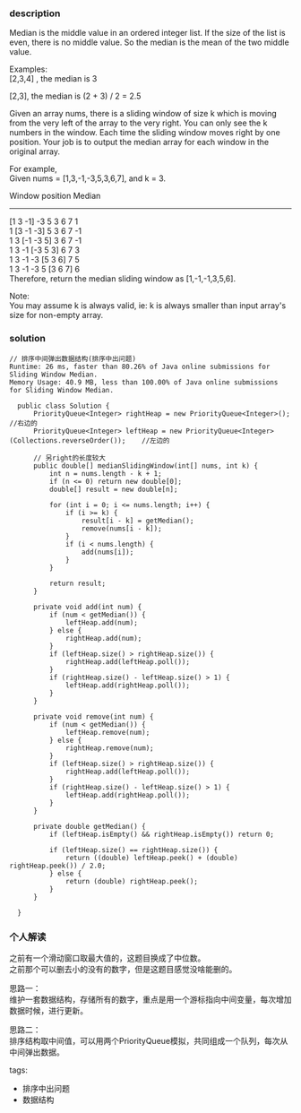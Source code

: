 ### description    
  Median is the middle value in an ordered integer list. If the size of the list is even, there is no middle value. So the median is the mean of the two middle value.  
    
  Examples:  
  [2,3,4] , the median is 3  
    
  [2,3], the median is (2 + 3) / 2 = 2.5  
    
  Given an array nums, there is a sliding window of size k which is moving from the very left of the array to the very right. You can only see the k numbers in the window. Each time the sliding window moves right by one position. Your job is to output the median array for each window in the original array.  
    
  For example,  
  Given nums = [1,3,-1,-3,5,3,6,7], and k = 3.  
    
  Window position                Median  
  ---------------               -----  
  [1  3  -1] -3  5  3  6  7       1  
   1 [3  -1  -3] 5  3  6  7       -1  
   1  3 [-1  -3  5] 3  6  7       -1  
   1  3  -1 [-3  5  3] 6  7       3  
   1  3  -1  -3 [5  3  6] 7       5  
   1  3  -1  -3  5 [3  6  7]      6  
  Therefore, return the median sliding window as [1,-1,-1,3,5,6].  
    
  Note:  
  You may assume k is always valid, ie: k is always smaller than input array's size for non-empty array.  
### solution    
```    
// 排序中间弹出数据结构(排序中出问题)  
Runtime: 26 ms, faster than 80.26% of Java online submissions for Sliding Window Median.  
Memory Usage: 40.9 MB, less than 100.00% of Java online submissions for Sliding Window Median.  
  
  public class Solution {  
      PriorityQueue<Integer> rightHeap = new PriorityQueue<Integer>();  //右边的  
      PriorityQueue<Integer> leftHeap = new PriorityQueue<Integer>(Collections.reverseOrder());    //左边的  
    
      // 另right的长度较大  
      public double[] medianSlidingWindow(int[] nums, int k) {  
          int n = nums.length - k + 1;  
          if (n <= 0) return new double[0];  
          double[] result = new double[n];  
    
          for (int i = 0; i <= nums.length; i++) {  
              if (i >= k) {  
                  result[i - k] = getMedian();  
                  remove(nums[i - k]);  
              }  
              if (i < nums.length) {  
                  add(nums[i]);  
              }  
          }  
    
          return result;  
      }  
    
      private void add(int num) {  
          if (num < getMedian()) {  
              leftHeap.add(num);  
          } else {  
              rightHeap.add(num);  
          }  
          if (leftHeap.size() > rightHeap.size()) {  
              rightHeap.add(leftHeap.poll());  
          }  
          if (rightHeap.size() - leftHeap.size() > 1) {  
              leftHeap.add(rightHeap.poll());  
          }  
      }  
    
      private void remove(int num) {  
          if (num < getMedian()) {  
              leftHeap.remove(num);  
          } else {  
              rightHeap.remove(num);  
          }  
          if (leftHeap.size() > rightHeap.size()) {  
              rightHeap.add(leftHeap.poll());  
          }  
          if (rightHeap.size() - leftHeap.size() > 1) {  
              leftHeap.add(rightHeap.poll());  
          }  
      }  
    
      private double getMedian() {  
          if (leftHeap.isEmpty() && rightHeap.isEmpty()) return 0;  
    
          if (leftHeap.size() == rightHeap.size()) {  
              return ((double) leftHeap.peek() + (double) rightHeap.peek()) / 2.0;  
          } else {  
              return (double) rightHeap.peek();  
          }  
      }  
    
  }  
```    
    
### 个人解读    
  之前有一个滑动窗口取最大值的，这题目换成了中位数。  
  之前那个可以删去小的没有的数字，但是这题目感觉没啥能删的。  
    
  思路一：  
  维护一套数据结构，存储所有的数字，重点是用一个游标指向中间变量，每次增加数据时候，进行更新。  
    
  思路二：  
  排序结构取中间值，可以用两个PriorityQueue模拟，共同组成一个队列，每次从中间弹出数据。  
    
tags:    
  -  排序中出问题  
  -  数据结构  
